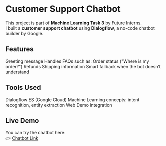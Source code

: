 # Customer Support Chatbot

This project is part of **Machine Learning Task 3** by Future Interns.  
I built a **customer support chatbot** using **Dialogflow**, a no-code chatbot builder by Google.

## Features
  Greeting message
  Handles FAQs such as:
  Order status ("Where is my order?")
  Refunds
  Shipping information
  Smart fallback when the bot doesn’t understand

## Tools Used
  Dialogflow ES (Google Cloud)
  Machine Learning concepts: intent recognition, entity extraction
  Web Demo integration

## Live Demo
You can try the chatbot here:  
👉 [Chatbot Link](https://bot.dialogflow.com/99a29dad-c6c6-4a17-91fe-9ff29ced076c)
